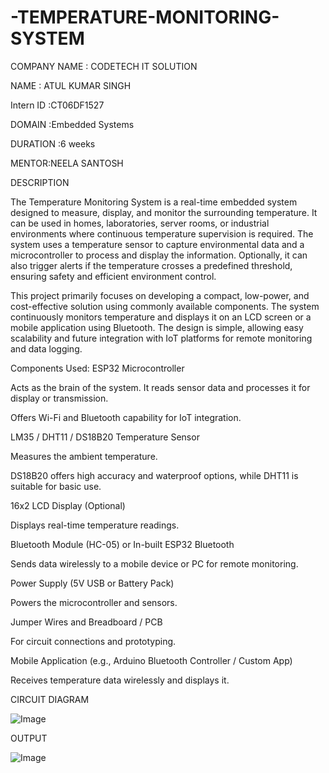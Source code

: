 # -TEMPERATURE-MONITORING-SYSTEM

COMPANY NAME : CODETECH IT SOLUTION

NAME : ATUL KUMAR SINGH

Intern ID :CT06DF1527

DOMAIN :Embedded Systems

DURATION :6 weeks

MENTOR:NEELA SANTOSH

DESCRIPTION

The Temperature Monitoring System is a real-time embedded system designed to measure, display, and monitor the surrounding temperature. It can be used in homes, laboratories, server rooms, or industrial environments where continuous temperature supervision is required. The system uses a temperature sensor to capture environmental data and a microcontroller to process and display the information. Optionally, it can also trigger alerts if the temperature crosses a predefined threshold, ensuring safety and efficient environment control.

This project primarily focuses on developing a compact, low-power, and cost-effective solution using commonly available components. The system continuously monitors temperature and displays it on an LCD screen or a mobile application using Bluetooth. The design is simple, allowing easy scalability and future integration with IoT platforms for remote monitoring and data logging.

Components Used:
ESP32 Microcontroller

Acts as the brain of the system. It reads sensor data and processes it for display or transmission.

Offers Wi-Fi and Bluetooth capability for IoT integration.

LM35 / DHT11 / DS18B20 Temperature Sensor

Measures the ambient temperature.

DS18B20 offers high accuracy and waterproof options, while DHT11 is suitable for basic use.

16x2 LCD Display (Optional)

Displays real-time temperature readings.

Bluetooth Module (HC-05) or In-built ESP32 Bluetooth

Sends data wirelessly to a mobile device or PC for remote monitoring.

Power Supply (5V USB or Battery Pack)

Powers the microcontroller and sensors.

Jumper Wires and Breadboard / PCB

For circuit connections and prototyping.

Mobile Application (e.g., Arduino Bluetooth Controller / Custom App)

Receives temperature data wirelessly and displays it.

CIRCUIT DIAGRAM

![Image](https://github.com/user-attachments/assets/f6550cc4-fd14-447c-b7c3-6436afb4eaf7)

OUTPUT

![Image](https://github.com/user-attachments/assets/8b049643-eaac-4d68-b65f-5f9260ce3aaf)


